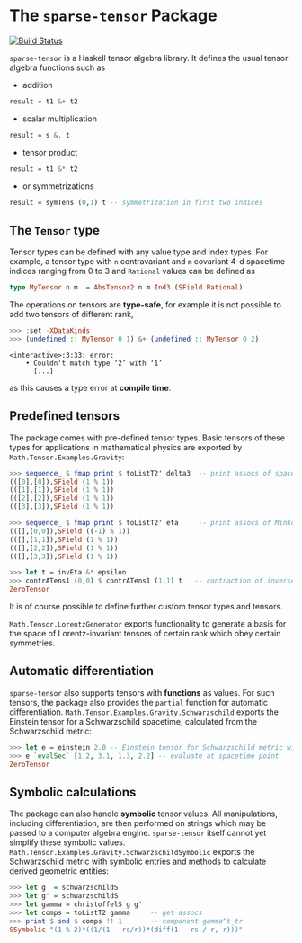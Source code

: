 # The `sparse-tensor` Package

[![Build Status](https://travis-ci.org/nilsalex/sparse-tensor.svg?branch=master)](https://travis-ci.org/nilsalex/sparse-tensor)

`sparse-tensor` is a Haskell tensor algebra library. It defines the usual tensor algebra functions such as

- addition
```haskell
result = t1 &+ t2
```
- scalar multiplication
```haskell
result = s &. t
```
- tensor product
```haskell
result = t1 &* t2
```
- or symmetrizations
```haskell
result = symTens (0,1) t -- symmetrization in first two indices
```
## The `Tensor` type

Tensor types can be defined with any value type and index types. For example, a tensor type with `n` contravariant and `m` covariant 4-d spacetime indices ranging from 0 to 3 and `Rational` values can be defined as
```haskell
type MyTensor n m  = AbsTensor2 n m Ind3 (SField Rational)
```

The operations on tensors are **type-safe**, for example it is not possible to add two tensors of different rank,
```haskell
>>> :set -XDataKinds
>>> (undefined :: MyTensor 0 1) &+ (undefined :: MyTensor 0 2)
```
```
<interactive>:3:33: error:
    • Couldn't match type ‘2’ with ‘1’
      [...]
```
as this causes a type error at **compile time**.

## Predefined tensors
The package comes with pre-defined tensor types. Basic tensors of these types for applications in mathematical physics are exported by `Math.Tensor.Examples.Gravity`:
```haskell
>>> sequence_ $ fmap print $ toListT2' delta3  -- print assocs of spacetime delta
(([0],[0]),SField (1 % 1))
(([1],[1]),SField (1 % 1))
(([2],[2]),SField (1 % 1))
(([3],[3]),SField (1 % 1))

>>> sequence_ $ fmap print $ toListT2' eta     -- print assocs of Minkowski metric
(([],[0,0]),SField ((-1) % 1))
(([],[1,1]),SField (1 % 1))
(([],[2,2]),SField (1 % 1))
(([],[3,3]),SField (1 % 1))

>>> let t = invEta &* epsilon
>>> contrATens1 (0,0) $ contrATens1 (1,1) t   -- contraction of inverse eta with epsilon
ZeroTensor
```

 It is of course possible to define further custom tensor types and tensors.

`Math.Tensor.LorentzGenerator` exports functionality to generate a basis for the space of Lorentz-invariant tensors of certain rank which obey certain symmetries.

## Automatic differentiation
`sparse-tensor` also supports tensors with **functions** as values. For such tensors, the package also provides the `partial` function for automatic differentiation. `Math.Tensor.Examples.Gravity.Schwarzschild` exports the Einstein tensor for a Schwarzschild spacetime, calculated from the Schwarzschild metric:
```haskell
>>> let e = einstein 2.0 -- Einstein tensor for Schwarzschild metric with r_s = 2.0
>>> e `evalSec` [1.2, 3.1, 1.3, 2.2] -- evaluate at spacetime point
ZeroTensor
```

## Symbolic calculations
The package can also handle **symbolic** tensor values. All manipulations, including differentiation, are then performed on strings which may be passed to a computer algebra engine. `sparse-tensor` itself cannot yet simplify these symbolic values. `Math.Tensor.Examples.Gravity.SchwarzschildSymbolic` exports the Schwarzschild metric with symbolic entries and methods to calculate derived geometric entities:
```haskell
>>> let g  = schwarzschildS
>>> let g' = schwarzschildS'
>>> let gamma = christoffelS g g'
>>> let comps = toListT2 gamma     -- get assocs
>>> print $ snd $ comps !! 1       -- component gamma^t_tr
SSymbolic "(1 % 2)*((1/(1 - rs/r))*(diff(1 - rs / r, r)))"
```
